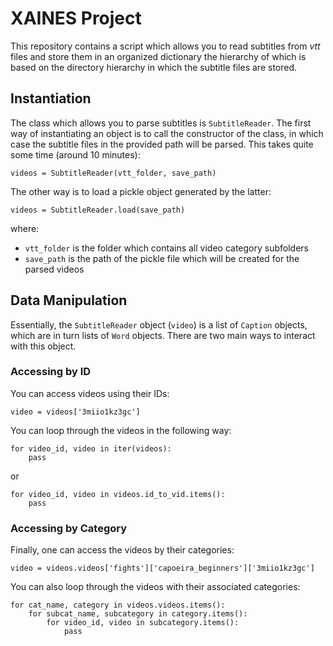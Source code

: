 # XAINES Project

This repository contains a script which allows you to read subtitles from *vtt* files and store them in an organized dictionary the hierarchy of which is based on the directory hierarchy in which the subtitle files are stored.

## Instantiation

The class which allows you to parse subtitles is `SubtitleReader`. The first way of instantiating an object is to call the constructor of the class, in which case the subtitle files in the provided path will be parsed. This takes quite some time (around 10 minutes):
    
    videos = SubtitleReader(vtt_folder, save_path)

The other way is to load a pickle object generated by the latter:

    videos = SubtitleReader.load(save_path)

where:
- `vtt_folder` is the folder which contains all video category subfolders
- `save_path` is the path of the pickle file which will be created for the parsed videos

## Data Manipulation

Essentially, the `SubtitleReader` object (`video`) is a list of `Caption` objects, which are in turn lists of `Word` objects. There are two main ways to interact with this object.

### Accessing by ID

You can access videos using their IDs:

    video = videos['3miio1kz3gc']

You can loop through the videos in the following way:

    for video_id, video in iter(videos):
        pass

or

    for video_id, video in videos.id_to_vid.items():
        pass

### Accessing by Category

Finally, one can access the videos by their categories:

    video = videos.videos['fights']['capoeira_beginners']['3miio1kz3gc']

You can also loop through the videos with their associated categories:

    for cat_name, category in videos.videos.items():
        for subcat_name, subcategory in category.items():
            for video_id, video in subcategory.items():
                pass
